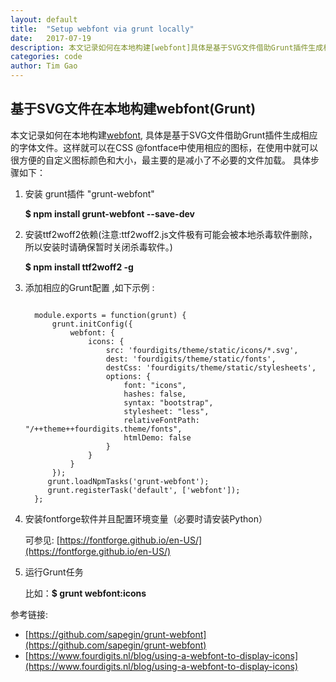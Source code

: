```yaml
---
layout: default
title:  "Setup webfont via grunt locally"
date:   2017-07-19 
description: 本文记录如何在本地构建[webfont]具体是基于SVG文件借助Grunt插件生成相应的字体文件。
categories: code
author: Tim Gao
---
```


<h2>基于SVG文件在本地构建webfont(Grunt)</h2>

本文记录如何在本地构建[webfont](https://developers.google.com/web/fundamentals/performance/optimizing-content-efficiency/webfont-optimization?hl=zh-cn), 具体是基于SVG文件借助Grunt插件生成相应的字体文件。这样就可以在CSS @fontface中使用相应的图标，在使用中就可以很方便的自定义图标颜色和大小，最主要的是减小了不必要的文件加载。 具体步骤如下：
 
1. 安装 grunt插件 "grunt-webfont" 

	**$ npm install grunt-webfont --save-dev**
2. 安装ttf2woff2依赖(注意:ttf2woff2.js文件极有可能会被本地杀毒软件删除，所以安装时请确保暂时关闭杀毒软件。)

	**$ npm install ttf2woff2 -g**
3. 添加相应的Grunt配置 ,如下示例 :
	
	<pre class="formatter"><code>
	 module.exports = function(grunt) {
	     grunt.initConfig({
	         webfont: {
	             icons: {
	                 src: 'fourdigits/theme/static/icons/*.svg',
	                 dest: 'fourdigits/theme/static/fonts',
	                 destCss: 'fourdigits/theme/static/stylesheets',
	                 options: {
	                     font: "icons",
	                     hashes: false,
	                     syntax: "bootstrap",
	                     stylesheet: "less",
	                     relativeFontPath: "/++theme++fourdigits.theme/fonts",
	                     htmlDemo: false
	                 }
	             }
	         }
	     });
	    grunt.loadNpmTasks('grunt-webfont');
	    grunt.registerTask('default', ['webfont']);
	 };</code></pre>
	
4. 安装fontforge软件并且配置环境变量（必要时请安装Python）

	可参见: [https://fontforge.github.io/en-US/](https://fontforge.github.io/en-US/)

5. 运行Grunt任务	

	比如：**$ grunt webfont:icons**

参考链接:
 	
- [https://github.com/sapegin/grunt-webfont](https://github.com/sapegin/grunt-webfont)	
- [https://www.fourdigits.nl/blog/using-a-webfont-to-display-icons](https://www.fourdigits.nl/blog/using-a-webfont-to-display-icons)